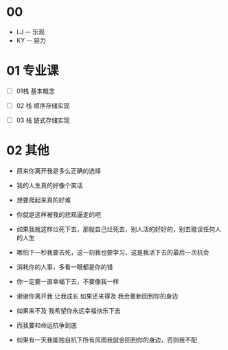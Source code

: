# 00

* LJ -- 乐观
* KY -- 努力



# 01 专业课

- [ ] 01栈 基本概念
- [ ] 02 栈 顺序存储实现
- [ ] 03 栈 链式存储实现



# 02 其他

* 原来你离开我是多么正确的选择

* 我的人生真的好像个笑话

* 想要爬起来真的好难

* 你就是这样被我的悲观逼走的吧

* 如果我就这样烂死下去，那就自己烂死去，别人活的好好的，别去耽误任何人的人生

* 哪怕下一秒我要去死，这一刻我也要学习，这是我活下去的最后一次机会

* 消耗你的人事，多看一眼都是你的错

* 你一定要一直幸福下去，不要像我一样

* 谢谢你离开我 让我成长 如果还来得及 我会重新回到你的身边

* 如果来不及 我希望你永远幸福快乐下去

* 而我要和命运抗争到底

* 如果有一天我能独自抗下所有风雨我就会回到你的身边，否则我不配



